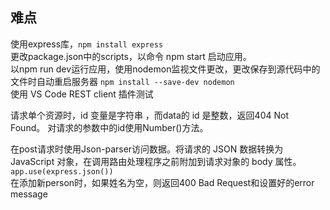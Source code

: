 ## 难点
使用express库，```npm install express```<br>
更改package.json中的scripts，以命令 npm start 启动应用。<br>
以npm run dev运行应用，使用nodemon监视文件更改，更改保存到源代码中的文件时自动重启服务器 ```npm install --save-dev nodemon```<br>
使用 VS Code REST client 插件测试<br>

请求单个资源时，id 变量是字符串 ，而data的 id 是整数，返回404 Not Found。 对请求的参数中的id使用Number()方法。<br>

在post请求时使用Json-parser访问数据。将请求的 JSON 数据转换为 JavaScript 对象，在调用路由处理程序之前附加到请求对象的 body 属性。```app.use(express.json())```<br>
在添加新person时，如果姓名为空，则返回400 Bad Request和设置好的error message<br>